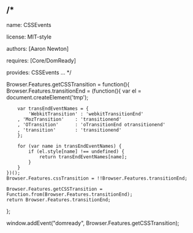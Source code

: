 /*
---

name: CSSEvents

license: MIT-style

authors: [Aaron Newton]

requires: [Core/DomReady]

provides: CSSEvents
...
*/

Browser.Features.getCSSTransition = function(){
	Browser.Features.transitionEnd = (function(){
		var el = document.createElement('tmp');

		var transEndEventNames = {
			'WebkitTransition' : 'webkitTransitionEnd'
		, 'MozTransition'    : 'transitionend'
		, 'OTransition'      : 'oTransitionEnd otransitionend'
		, 'transition'       : 'transitionend'
		};

		for (var name in transEndEventNames) {
			if (el.style[name] !== undefined) {
				return transEndEventNames[name];
			}
		}
	})();
	Browser.Features.cssTransition = !!Browser.Features.transitionEnd;

	Browser.Features.getCSSTransition = Function.from(Browser.Features.transitionEnd);
	return Browser.Features.transitionEnd;
};

window.addEvent("domready", Browser.Features.getCSSTransition);